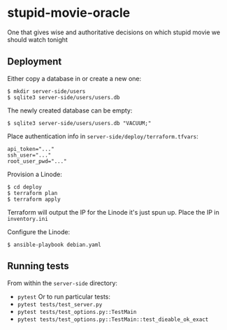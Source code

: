 # stupid-movie-oracle
One that gives wise and authoritative decisions on which stupid movie we should watch tonight

## Deployment

Either copy a database in or create a new one:
```
$ mkdir server-side/users
$ sqlite3 server-side/users/users.db
```
The newly created database can be empty:
```
$ sqlite3 server-side/users/users.db "VACUUM;"
```

Place authentication info in `server-side/deploy/terraform.tfvars`:
```
api_token="..."
ssh_user="..."
root_user_pwd="..."
```

Provision a Linode:
```
$ cd deploy
$ terraform plan
$ terraform apply
```

Terraform will output the IP for the Linode it's just spun up. Place the IP in `inventory.ini`

Configure the Linode:
```
$ ansible-playbook debian.yaml
```

## Running tests

From within the `server-side` directory:

* `pytest`
Or to run particular tests:
* `pytest tests/test_server.py`
* `pytest tests/test_options.py::TestMain`
* `pytest tests/test_options.py::TestMain::test_dieable_ok_exact`

<!-- Or without pytest:
* `python -m unittest discover`
Or to run particular tests:
* `python -m unittest tests.test_server`
* `python -m unittest tests.test_options.TestMain`
* `python -m unittest tests.test_options.TestMain.test_dieable_ok_less_than` -->
